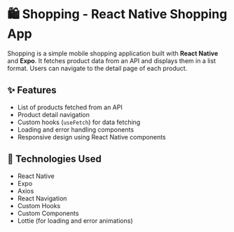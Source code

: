 # 🛍️ Shopping - React Native Shopping App

Shopping is a simple mobile shopping application built with **React Native** and **Expo**. It fetches product data from an API and displays them in a list format. Users can navigate to the detail page of each product.

## ✨ Features

- List of products fetched from an API
- Product detail navigation
- Custom hooks (`useFetch`) for data fetching
- Loading and error handling components
- Responsive design using React Native components

## 🧰 Technologies Used

- React Native
- Expo
- Axios
- React Navigation
- Custom Hooks
- Custom Components
- Lottie (for loading and error animations)
